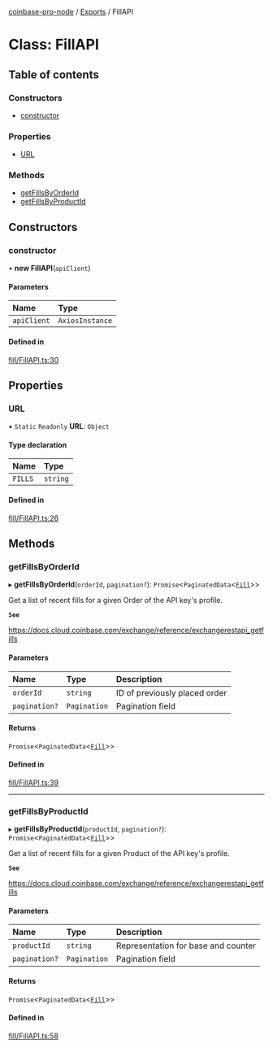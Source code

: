 [coinbase-pro-node](../README.md) / [Exports](../modules.md) / FillAPI

# Class: FillAPI

## Table of contents

### Constructors

- [constructor](FillAPI.md#constructor)

### Properties

- [URL](FillAPI.md#url)

### Methods

- [getFillsByOrderId](FillAPI.md#getfillsbyorderid)
- [getFillsByProductId](FillAPI.md#getfillsbyproductid)

## Constructors

### constructor

• **new FillAPI**(`apiClient`)

#### Parameters

| Name        | Type            |
| :---------- | :-------------- |
| `apiClient` | `AxiosInstance` |

#### Defined in

[fill/FillAPI.ts:30](https://github.com/bennycode/coinbase-pro-node/blob/01e6d53/src/fill/FillAPI.ts#L30)

## Properties

### URL

▪ `Static` `Readonly` **URL**: `Object`

#### Type declaration

| Name    | Type     |
| :------ | :------- |
| `FILLS` | `string` |

#### Defined in

[fill/FillAPI.ts:26](https://github.com/bennycode/coinbase-pro-node/blob/01e6d53/src/fill/FillAPI.ts#L26)

## Methods

### getFillsByOrderId

▸ **getFillsByOrderId**(`orderId`, `pagination?`): `Promise`<`PaginatedData`<[`Fill`](../interfaces/Fill.md)\>\>

Get a list of recent fills for a given Order of the API key's profile.

**`See`**

https://docs.cloud.coinbase.com/exchange/reference/exchangerestapi_getfills

#### Parameters

| Name          | Type         | Description                   |
| :------------ | :----------- | :---------------------------- |
| `orderId`     | `string`     | ID of previously placed order |
| `pagination?` | `Pagination` | Pagination field              |

#### Returns

`Promise`<`PaginatedData`<[`Fill`](../interfaces/Fill.md)\>\>

#### Defined in

[fill/FillAPI.ts:39](https://github.com/bennycode/coinbase-pro-node/blob/01e6d53/src/fill/FillAPI.ts#L39)

---

### getFillsByProductId

▸ **getFillsByProductId**(`productId`, `pagination?`): `Promise`<`PaginatedData`<[`Fill`](../interfaces/Fill.md)\>\>

Get a list of recent fills for a given Product of the API key's profile.

**`See`**

https://docs.cloud.coinbase.com/exchange/reference/exchangerestapi_getfills

#### Parameters

| Name          | Type         | Description                         |
| :------------ | :----------- | :---------------------------------- |
| `productId`   | `string`     | Representation for base and counter |
| `pagination?` | `Pagination` | Pagination field                    |

#### Returns

`Promise`<`PaginatedData`<[`Fill`](../interfaces/Fill.md)\>\>

#### Defined in

[fill/FillAPI.ts:58](https://github.com/bennycode/coinbase-pro-node/blob/01e6d53/src/fill/FillAPI.ts#L58)
